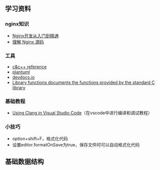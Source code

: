 ## 学习资料

### nginx知识

- [Nginx开发从入门到精通](http://tengine.taobao.org/book/index.html)
- [理解 Nginx 源码](https://www.kancloud.cn/digest/understandingnginx)

### 工具

- [c&c++ reference](https://en.cppreference.com/)
- [plantuml](http://plantuml.com/zh/index)
- [devdocs.io](https://devdocs.io/)
- [Library functions documents the functions provided by the standard C library](http://man7.org/linux/man-pages/dir_section_3.html)

### 基础教程

- [Using Clang in Visual Studio Code](https://code.visualstudio.com/docs/cpp/config-clang-mac)（在vscode中进行编译和调试教程）

### 小技巧

- option+shift+F，格式化代码
- 设置editor.formatOnSave为true，保存文件时可以自动格式化代码

## 基础数据结构

